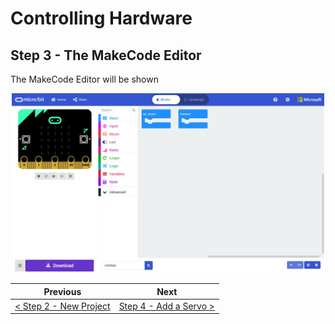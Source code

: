 # Controlling Hardware #

## Step 3 - The MakeCode Editor ##

The MakeCode Editor will be shown

<p align="center">
    <img src="images/3-makecode-editor.jpg" width="500px" >
</p>

| Previous | Next |
| -------- | ---- |
| [< Step 2 - New Project](2-new-project.md) | [Step 4 - Add a Servo >](4-add-servo.md) |